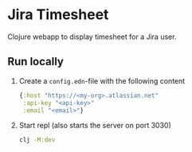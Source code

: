 # Jira Timesheet

Clojure webapp to display timesheet for a Jira user.

## Run locally

1. Create a `config.edn`-file with the following content

    ```clojure
    {:host "https://<my-org>.atlassian.net"
     :api-key "<api-key>"
     :email "<email>"}
    ```

2. Start repl (also starts the server on port 3030)

    ```bash
    clj -M:dev
    ```
